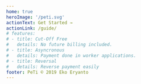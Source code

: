```yaml
---
home: true
heroImage: '/peti.svg'
actionText: Get Started →
actionLink: /guide/
# features:
# - title: Cut-Off Free
#   details: No future billing included.
# - title: Asyncronous
#   details: Payment done in worker applications.
# - title: Reversal
#   details: Reverse payment easily
footer: PeTi © 2019 Eko Eryanto
---
```

